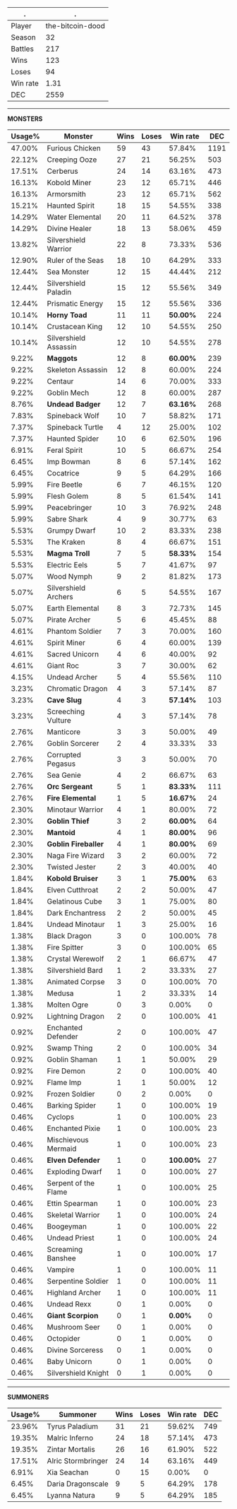 .|.
|-|-
Player|the-bitcoin-dood
Season|32
Battles|217
Wins|123
Loses|94
Win rate|1.31
DEC|2559

---
**MONSTERS**

Usage%|Monster|Wins|Loses|Win rate|DEC|
-|-|-|-|-|-|
47.00%|Furious Chicken|59|43|57.84%|1191|
22.12%|Creeping Ooze|27|21|56.25%|503|
17.51%|Cerberus|24|14|63.16%|473|
16.13%|Kobold Miner|23|12|65.71%|446|
16.13%|Armorsmith|23|12|65.71%|562|
15.21%|Haunted Spirit|18|15|54.55%|338|
14.29%|Water Elemental|20|11|64.52%|378|
14.29%|Divine Healer|18|13|58.06%|459|
13.82%|Silvershield Warrior|22|8|73.33%|536|
12.90%|Ruler of the Seas|18|10|64.29%|333|
12.44%|Sea Monster|12|15|44.44%|212|
12.44%|Silvershield Paladin|15|12|55.56%|349|
12.44%|Prismatic Energy|15|12|55.56%|336|
10.14%|**Horny Toad**|11|11|**50.00%**|224|
10.14%|Crustacean King|12|10|54.55%|250|
10.14%|Silvershield Assassin|12|10|54.55%|278|
9.22%|**Maggots**|12|8|**60.00%**|239|
9.22%|Skeleton Assassin|12|8|60.00%|224|
9.22%|Centaur|14|6|70.00%|333|
9.22%|Goblin Mech|12|8|60.00%|287|
8.76%|**Undead Badger**|12|7|**63.16%**|268|
7.83%|Spineback Wolf|10|7|58.82%|171|
7.37%|Spineback Turtle|4|12|25.00%|102|
7.37%|Haunted Spider|10|6|62.50%|196|
6.91%|Feral Spirit|10|5|66.67%|254|
6.45%|Imp Bowman|8|6|57.14%|162|
6.45%|Cocatrice|9|5|64.29%|166|
5.99%|Fire Beetle|6|7|46.15%|120|
5.99%|Flesh Golem|8|5|61.54%|141|
5.99%|Peacebringer|10|3|76.92%|248|
5.99%|Sabre Shark|4|9|30.77%|63|
5.53%|Grumpy Dwarf|10|2|83.33%|238|
5.53%|The Kraken|8|4|66.67%|151|
5.53%|**Magma Troll**|7|5|**58.33%**|154|
5.53%|Electric Eels|5|7|41.67%|97|
5.07%|Wood Nymph|9|2|81.82%|173|
5.07%|Silvershield Archers|6|5|54.55%|167|
5.07%|Earth Elemental|8|3|72.73%|145|
5.07%|Pirate Archer|5|6|45.45%|88|
4.61%|Phantom Soldier|7|3|70.00%|160|
4.61%|Spirit Miner|6|4|60.00%|139|
4.61%|Sacred Unicorn|4|6|40.00%|92|
4.61%|Giant Roc|3|7|30.00%|62|
4.15%|Undead Archer|5|4|55.56%|110|
3.23%|Chromatic Dragon|4|3|57.14%|87|
3.23%|**Cave Slug**|4|3|**57.14%**|103|
3.23%|Screeching Vulture|4|3|57.14%|78|
2.76%|Manticore|3|3|50.00%|49|
2.76%|Goblin Sorcerer|2|4|33.33%|33|
2.76%|Corrupted Pegasus|3|3|50.00%|70|
2.76%|Sea Genie|4|2|66.67%|63|
2.76%|**Orc Sergeant**|5|1|**83.33%**|111|
2.76%|**Fire Elemental**|1|5|**16.67%**|24|
2.30%|Minotaur Warrior|4|1|80.00%|72|
2.30%|**Goblin Thief**|3|2|**60.00%**|64|
2.30%|**Mantoid**|4|1|**80.00%**|96|
2.30%|**Goblin Fireballer**|4|1|**80.00%**|69|
2.30%|Naga Fire Wizard|3|2|60.00%|72|
2.30%|Twisted Jester|2|3|40.00%|40|
1.84%|**Kobold Bruiser**|3|1|**75.00%**|63|
1.84%|Elven Cutthroat|2|2|50.00%|47|
1.84%|Gelatinous Cube|3|1|75.00%|80|
1.84%|Dark Enchantress|2|2|50.00%|45|
1.84%|Undead Minotaur|1|3|25.00%|16|
1.38%|Black Dragon|3|0|100.00%|78|
1.38%|Fire Spitter|3|0|100.00%|65|
1.38%|Crystal Werewolf|2|1|66.67%|47|
1.38%|Silvershield Bard|1|2|33.33%|27|
1.38%|Animated Corpse|3|0|100.00%|70|
1.38%|Medusa|1|2|33.33%|14|
1.38%|Molten Ogre|0|3|0.00%|0|
0.92%|Lightning Dragon|2|0|100.00%|41|
0.92%|Enchanted Defender|2|0|100.00%|47|
0.92%|Swamp Thing|2|0|100.00%|34|
0.92%|Goblin Shaman|1|1|50.00%|29|
0.92%|Fire Demon|2|0|100.00%|40|
0.92%|Flame Imp|1|1|50.00%|12|
0.92%|Frozen Soldier|0|2|0.00%|0|
0.46%|Barking Spider|1|0|100.00%|19|
0.46%|Cyclops|1|0|100.00%|23|
0.46%|Enchanted Pixie|1|0|100.00%|23|
0.46%|Mischievous Mermaid|1|0|100.00%|23|
0.46%|**Elven Defender**|1|0|**100.00%**|27|
0.46%|Exploding Dwarf|1|0|100.00%|27|
0.46%|Serpent of the Flame|1|0|100.00%|25|
0.46%|Ettin Spearman|1|0|100.00%|23|
0.46%|Skeletal Warrior|1|0|100.00%|24|
0.46%|Boogeyman|1|0|100.00%|22|
0.46%|Undead Priest|1|0|100.00%|24|
0.46%|Screaming Banshee|1|0|100.00%|17|
0.46%|Vampire|1|0|100.00%|11|
0.46%|Serpentine Soldier|1|0|100.00%|11|
0.46%|Highland Archer|1|0|100.00%|11|
0.46%|Undead Rexx|0|1|0.00%|0|
0.46%|**Giant Scorpion**|0|1|**0.00%**|0|
0.46%|Mushroom Seer|0|1|0.00%|0|
0.46%|Octopider|0|1|0.00%|0|
0.46%|Divine Sorceress|0|1|0.00%|0|
0.46%|Baby Unicorn|0|1|0.00%|0|
0.46%|Silvershield Knight|0|1|0.00%|0|

---
**SUMMONERS**

Usage%|Summoner|Wins|Loses|Win rate|DEC|
-|-|-|-|-|-|
23.96%|Tyrus Paladium|31|21|59.62%|749|
19.35%|Malric Inferno|24|18|57.14%|473|
19.35%|Zintar Mortalis|26|16|61.90%|522|
17.51%|Alric Stormbringer|24|14|63.16%|449|
6.91%|Xia Seachan|0|15|0.00%|0|
6.45%|Daria Dragonscale|9|5|64.29%|178|
6.45%|Lyanna Natura|9|5|64.29%|185|
